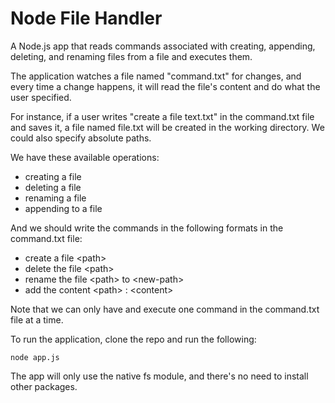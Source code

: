 # Node File Handler

A Node.js app that reads commands associated with creating, appending, deleting, and renaming files from a file and executes them.

The application watches a file named "command.txt" for changes, and every time a change happens, it will read the file's content and do what the user specified.

For instance, if a user writes "create a file text.txt" in the command.txt file and saves it, a file named file.txt will be created in the working directory. We could also specify absolute paths.

We have these available operations:

- creating a file
- deleting a file
- renaming a file
- appending to a file

And we should write the commands in the following formats in the command.txt file:

- create a file \<path>
- delete the file \<path>
- rename the file \<path> to \<new-path>
- add the content \<path> : \<content>

Note that we can only have and execute one command in the command.txt file at a time.

To run the application, clone the repo and run the following:

```
node app.js
```

The app will only use the native fs module, and there's no need to install other packages.